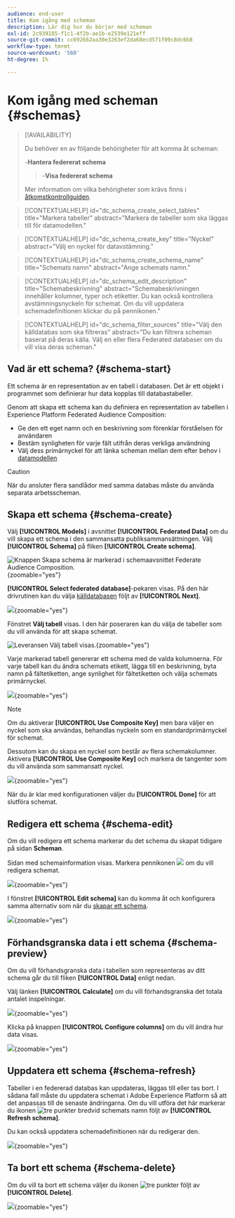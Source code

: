 ```yaml
---
audience: end-user
title: Kom igång med scheman
description: Lär dig hur du börjar med scheman
exl-id: 2c939185-f1c1-4f2b-ae1b-e2539e121eff
source-git-commit: cc692662aa30e3263ef2da68ecd571f09c8dc6b8
workflow-type: tm+mt
source-wordcount: '560'
ht-degree: 1%

---
```


# Kom igång med scheman {#schemas}

>[!AVAILABILITY]
>
>Du behöver en av följande behörigheter för att komma åt scheman:
>
>-**Hantera federerat schema**
>>-**Visa federerat schema**
>
>Mer information om vilka behörigheter som krävs finns i [åtkomstkontrollguiden](/help/governance-privacy-security/access-control.md).

>[!CONTEXTUALHELP]
>id="dc_schema_create_select_tables"
>title="Markera tabeller"
>abstract="Markera de tabeller som ska läggas till för datamodellen."

>[!CONTEXTUALHELP]
>id="dc_schema_create_key"
>title="Nyckel"
>abstract="Välj en nyckel för datavstämning."

>[!CONTEXTUALHELP]
>id="dc_schema_create_schema_name"
>title="Schemats namn"
>abstract="Ange schemats namn."

>[!CONTEXTUALHELP]
>id="dc_schema_edit_description"
>title="Schemabeskrivning"
>abstract="Schemabeskrivningen innehåller kolumner, typer och etiketter. Du kan också kontrollera avstämningsnyckeln för schemat. Om du vill uppdatera schemadefinitionen klickar du på pennikonen."

>[!CONTEXTUALHELP]
>id="dc_schema_filter_sources"
>title="Välj den källdatabas som ska filtreras"
>abstract="Du kan filtrera scheman baserat på deras källa. Välj en eller flera Federated databaser om du vill visa deras scheman."

## Vad är ett schema? {#schema-start}

Ett schema är en representation av en tabell i databasen. Det är ett objekt i programmet som definierar hur data kopplas till databastabeller.

Genom att skapa ett schema kan du definiera en representation av tabellen i Experience Platform Federated Audience Composition:

* Ge den ett eget namn och en beskrivning som förenklar förståelsen för användaren
* Bestäm synligheten för varje fält utifrån deras verkliga användning
* Välj dess primärnyckel för att länka scheman mellan dem efter behov i [datamodellen](../data-management/gs-models.md#data-model-start)

>[!CAUTION]
>
>När du ansluter flera sandlådor med samma databas måste du använda separata arbetsscheman.

## Skapa ett schema {#schema-create}

Välj **[!UICONTROL Models]** i avsnittet **[!UICONTROL Federated Data]** om du vill skapa ett schema i den sammansatta publiksammansättningen. Välj **[!UICONTROL Schema]** på fliken **[!UICONTROL Create schema]**.

![Knappen Skapa schema är markerad i schemaavsnittet Federate Audience Composition.](assets/schema_create.png){zoomable="yes"}

**[!UICONTROL Select federated database]**-pekaren visas. På den här drivrutinen kan du välja [källdatabasen](/help/connections/home.md) följt av **[!UICONTROL Next]**.


![](assets/schema_tables.png){zoomable="yes"}

Fönstret **Välj tabell** visas. I den här poseraren kan du välja de tabeller som du vill använda för att skapa schemat.

![Leveransen Välj tabell visas.](assets/select-table.png){zoomable="yes"}

Varje markerad tabell genererar ett schema med de valda kolumnerna. För varje tabell kan du ändra schemats etikett, lägga till en beskrivning, byta namn på fältetiketten, ange synlighet för fältetiketten och välja schemats primärnyckel.

![](assets/schema-fields.png){zoomable="yes"}

>[!NOTE]
>
>Om du aktiverar **[!UICONTROL Use Composite Key]** men bara väljer en nyckel som ska användas, behandlas nyckeln som en standardprimärnyckel för schemat.

Dessutom kan du skapa en nyckel som består av flera schemakolumner. Aktivera **[!UICONTROL Use Composite Key]** och markera de tangenter som du vill använda som sammansatt nyckel.

![](assets/composite-key.png){zoomable="yes"}

När du är klar med konfigurationen väljer du **[!UICONTROL Done]** för att slutföra schemat.

## Redigera ett schema {#schema-edit}

Om du vill redigera ett schema markerar du det schema du skapat tidigare på sidan **Scheman**.

Sidan med schemainformation visas. Markera pennikonen ![](/help/assets/icons/edit.png) om du vill redigera schemat.

![](assets/schema_edit.png){zoomable="yes"}

I fönstret **[!UICONTROL Edit schema]** kan du komma åt och konfigurera samma alternativ som när du [skapar ett schema](#schema-create).

![](assets/schema_edit_orders.png){zoomable="yes"}

## Förhandsgranska data i ett schema {#schema-preview}

Om du vill förhandsgranska data i tabellen som representeras av ditt schema går du till fliken **[!UICONTROL Data]** enligt nedan.

Välj länken **[!UICONTROL Calculate]** om du vill förhandsgranska det totala antalet inspelningar.

![](assets/schema_data.png){zoomable="yes"}

Klicka på knappen **[!UICONTROL Configure columns]** om du vill ändra hur data visas.

![](assets/schema_columns.png){zoomable="yes"}

## Uppdatera ett schema {#schema-refresh}

Tabeller i en federerad databas kan uppdateras, läggas till eller tas bort. I sådana fall måste du uppdatera schemat i Adobe Experience Platform så att det anpassas till de senaste ändringarna. Om du vill utföra det här markerar du ikonen ![tre punkter](/help/assets/icons/more.png) bredvid schemats namn följt av **[!UICONTROL Refresh schema]**.

Du kan också uppdatera schemadefinitionen när du redigerar den.

![](assets/schema_refresh.png){zoomable="yes"}

## Ta bort ett schema {#schema-delete}

Om du vill ta bort ett schema väljer du ikonen ![tre punkter](/help/assets/icons/more.png) följt av **[!UICONTROL Delete]**.

![](assets/schema_delete.png){zoomable="yes"}
